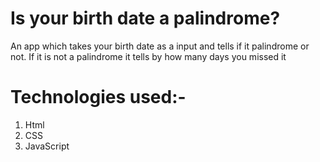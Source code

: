 # Is your birth date a palindrome?

An app which takes your birth date as a input and tells if it palindrome or not. If it is not a palindrome it tells by how many days you missed it

# Technologies used:-

1. Html
2. CSS 
3. JavaScript
